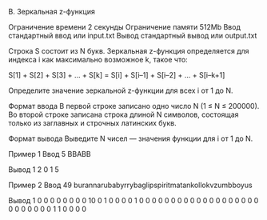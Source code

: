 B. Зеркальная z-функция

Ограничение времени 2 секунды
Ограничение памяти 512Mb
Ввод стандартный ввод или input.txt
Вывод стандартный вывод или output.txt

Строка S состоит из N букв. Зеркальная z-функция определяется для индекса i как максимально возможное k, такое что:

S[1] + S[2] + S[3] + … + S[k] = S[i] + S[i–1] + S[i–2] + ... + S[i–k+1]

Определите значение зеркальной z-функции для всех i от 1 до N.

Формат ввода
В первой строке записано одно число N (1 ≤ N ≤ 200000). Во второй строке записана строка длиной N символов, состоящая только из заглавных и строчных латинских букв.

Формат вывода
Выведите N чисел — значения функции для i от 1 до N.

Пример 1
Ввод
5
BBABB

Вывод
1 2 0 1 5

Пример 2
Ввод
49
burannarubabyrrybaglipspiritmatankollokvzumbboyus

Вывод
1 0 0 0 0 0 0 0 0 10 0 1 0 0 0 0 1 0 0 0 0 0 0 0 0 0 0 0 0 0 0 0 0 0 0 0 0 0 0 0 0 0 0 1 1 0 0 0 0
